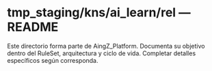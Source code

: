 # tmp_staging/kns/ai_learn/rel — README

Este directorio forma parte de AingZ_Platform. Documenta su objetivo dentro del RuleSet, arquitectura y ciclo de vida. Completar detalles específicos según corresponda.
